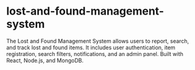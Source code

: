 # lost-and-found-management-system
The Lost and Found Management System allows users to report, search, and track lost and found items. It includes user authentication, item registration, search filters, notifications, and an admin panel. Built with React, Node.js, and MongoDB.
